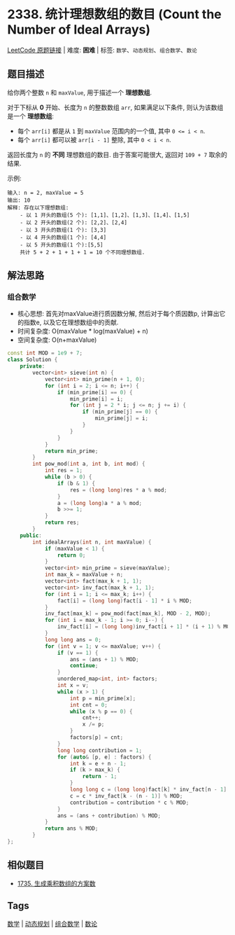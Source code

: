 # 2338. 统计理想数组的数目 (Count the Number of Ideal Arrays)

[LeetCode 原题链接](https://leetcode.cn/problems/count-the-number-of-ideal-arrays/) | 难度: **困难** | 标签: `数学`、`动态规划`、`组合数学`、`数论`

## 题目描述

给你两个整数 `n` 和 `maxValue`, 用于描述一个 **理想数组**.

对于下标从 **0** 开始、长度为 `n` 的整数数组 `arr`, 如果满足以下条件, 则认为该数组是一个 **理想数组**:

- 每个 `arr[i]` 都是从 `1` 到 `maxValue` 范围内的一个值, 其中 `0 <= i < n`.
- 每个 `arr[i]` 都可以被 `arr[i - 1]` 整除, 其中 `0 < i < n`.

返回长度为 `n` 的 **不同** 理想数组的数目. 由于答案可能很大, 返回对 `109 + 7` 取余的结果.

示例:

```plaintext
输入: n = 2, maxValue = 5
输出: 10
解释: 存在以下理想数组:
    - 以 1 开头的数组(5 个): [1,1]、[1,2]、[1,3]、[1,4]、[1,5]
    - 以 2 开头的数组(2 个): [2,2]、[2,4]
    - 以 3 开头的数组(1 个): [3,3]
    - 以 4 开头的数组(1 个): [4,4]
    - 以 5 开头的数组(1 个):[5,5]
    共计 5 + 2 + 1 + 1 + 1 = 10 个不同理想数组.
```

## 解法思路

### 组合数学

- 核心思想: 首先对maxValue进行质因数分解, 然后对于每个质因数p, 计算出它的指数e, 以及它在理想数组中的贡献.
- 时间复杂度: O(maxValue * log(maxValue) + n)
- 空间复杂度: O(n+maxValue)

```cpp
const int MOD = 1e9 + 7;
class Solution {
    private:
        vector<int> sieve(int n) {
            vector<int> min_prime(n + 1, 0);
            for (int i = 2; i <= n; i++) {
                if (min_prime[i] == 0) {
                    min_prime[i] = i;
                    for (int j = 2 * i; j <= n; j += i) {
                        if (min_prime[j] == 0) {
                            min_prime[j] = i;
                        }
                    }
                }
            }
            return min_prime;
        }
        int pow_mod(int a, int b, int mod) {
            int res = 1;
            while (b > 0) {
                if (b & 1) {
                    res = (long long)res * a % mod;
                }
                a = (long long)a * a % mod;
                b >>= 1;
            }
            return res;
        }
    public:
        int idealArrays(int n, int maxValue) {
            if (maxValue < 1) {
                return 0;
            }
            vector<int> min_prime = sieve(maxValue);
            int max_k = maxValue + n;
            vector<int> fact(max_k + 1, 1);
            vector<int> inv_fact(max_k + 1, 1);
            for (int i = 1; i <= max_k; i++) {
                fact[i] = (long long)fact[i - 1] * i % MOD;
            }
            inv_fact[max_k] = pow_mod(fact[max_k], MOD - 2, MOD);
            for (int i = max_k - 1; i >= 0; i--) {
                inv_fact[i] = (long long)inv_fact[i + 1] * (i + 1) % MOD;
            }
            long long ans = 0;
            for (int v = 1; v <= maxValue; v++) {
                if (v == 1) {
                    ans = (ans + 1) % MOD;
                    continue;
                }
                unordered_map<int, int> factors;
                int x = v;
                while (x > 1) {
                    int p = min_prime[x];
                    int cnt = 0;
                    while (x % p == 0) {
                        cnt++;
                        x /= p;
                    }
                    factors[p] = cnt;
                }
                long long contribution = 1;
                for (auto& [p, e] : factors) {
                    int k = e + n - 1;
                    if (k > max_k) {
                        return - 1;
                    }
                    long long c = (long long)fact[k] * inv_fact[n - 1] % MOD;
                    c = c * inv_fact[k - (n - 1)] % MOD;
                    contribution = contribution * c % MOD;
                }
                ans = (ans + contribution) % MOD;
            }
            return ans % MOD;
        }
};
```

## 相似题目

- [1735. 生成乘积数组的方案数](https://leetcode.cn/problems/count-ways-to-make-array-with-product/)

## Tags

[数学](/tags/math.md) | [动态规划](/tags/dynamic-programming.md) | [组合数学](/tags/combinatorics.md) | [数论](/tags/number-theory.md)
